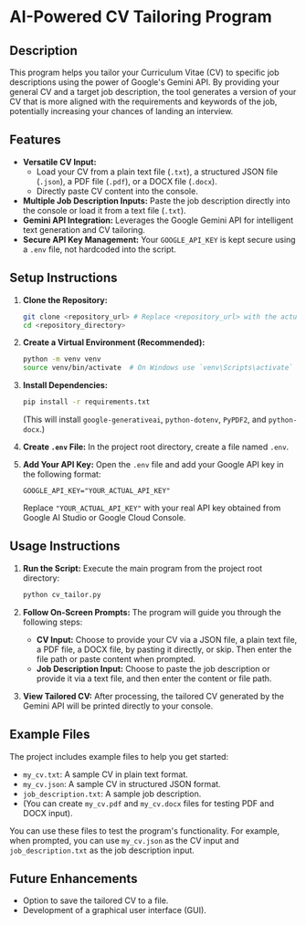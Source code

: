 # AI-Powered CV Tailoring Program

## Description
This program helps you tailor your Curriculum Vitae (CV) to specific job descriptions using the power of Google's Gemini API. By providing your general CV and a target job description, the tool generates a version of your CV that is more aligned with the requirements and keywords of the job, potentially increasing your chances of landing an interview.

## Features
*   **Versatile CV Input:**
    *   Load your CV from a plain text file (`.txt`), a structured JSON file (`.json`), a PDF file (`.pdf`), or a DOCX file (`.docx`).
    *   Directly paste CV content into the console.
*   **Multiple Job Description Inputs:** Paste the job description directly into the console or load it from a text file (`.txt`).
*   **Gemini API Integration:** Leverages the Google Gemini API for intelligent text generation and CV tailoring.
*   **Secure API Key Management:** Your `GOOGLE_API_KEY` is kept secure using a `.env` file, not hardcoded into the script.

## Setup Instructions
1.  **Clone the Repository:**
    ```bash
    git clone <repository_url> # Replace <repository_url> with the actual URL
    cd <repository_directory>
    ```

2.  **Create a Virtual Environment (Recommended):**
    ```bash
    python -m venv venv
    source venv/bin/activate  # On Windows use `venv\Scripts\activate`
    ```

3.  **Install Dependencies:**
    ```bash
    pip install -r requirements.txt
    ```
    (This will install `google-generativeai`, `python-dotenv`, `PyPDF2`, and `python-docx`.)

4.  **Create `.env` File:**
    In the project root directory, create a file named `.env`.

5.  **Add Your API Key:**
    Open the `.env` file and add your Google API key in the following format:
    ```
    GOOGLE_API_KEY="YOUR_ACTUAL_API_KEY"
    ```
    Replace `"YOUR_ACTUAL_API_KEY"` with your real API key obtained from Google AI Studio or Google Cloud Console.

## Usage Instructions
1.  **Run the Script:**
    Execute the main program from the project root directory:
    ```bash
    python cv_tailor.py
    ```

2.  **Follow On-Screen Prompts:**
    The program will guide you through the following steps:
    *   **CV Input:** Choose to provide your CV via a JSON file, a plain text file, a PDF file, a DOCX file, by pasting it directly, or skip. Then enter the file path or paste content when prompted.
    *   **Job Description Input:** Choose to paste the job description or provide it via a text file, and then enter the content or file path.

3.  **View Tailored CV:**
    After processing, the tailored CV generated by the Gemini API will be printed directly to your console.

## Example Files
The project includes example files to help you get started:
*   `my_cv.txt`: A sample CV in plain text format.
*   `my_cv.json`: A sample CV in structured JSON format.
*   `job_description.txt`: A sample job description.
*   (You can create `my_cv.pdf` and `my_cv.docx` files for testing PDF and DOCX input).

You can use these files to test the program's functionality. For example, when prompted, you can use `my_cv.json` as the CV input and `job_description.txt` as the job description input.

## Future Enhancements
*   Option to save the tailored CV to a file.
*   Development of a graphical user interface (GUI).
